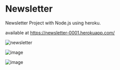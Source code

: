 # Newsletter
Newsletter Project with Node.js using heroku.

available at https://newsletter-0001.herokuapp.com/

![newsletter](https://user-images.githubusercontent.com/46796342/201120994-edc3b7f5-9d40-4bfa-be89-ed87cc807006.png)

![image](https://user-images.githubusercontent.com/46796342/201121338-78c989bd-4f48-4475-aee2-350b019c5543.png)

![image](https://user-images.githubusercontent.com/46796342/201123910-509e03c9-e66d-4d0c-b42d-01e50ea4dc21.png)


